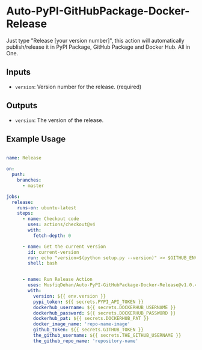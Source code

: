 # Auto-PyPI-GitHubPackage-Docker-Release

Just type "Release [your version number]", this action will automatically publish/release it in PyPI Package, GitHub Package and Docker Hub. All in One.

## Inputs

- `version`: Version number for the release. (required)

## Outputs

- `version`: The version of the release.

## Example Usage

```yaml

name: Release

on:
  push:
    branches:
      - master

jobs:
  release:
    runs-on: ubuntu-latest
    steps:
      - name: Checkout code
        uses: actions/checkout@v4
        with:
          fetch-depth: 0

      - name: Get the current version
        id: current-version
        run: echo "version=$(python setup.py --version)" >> $GITHUB_ENV
        shell: bash


      - name: Run Release Action
        uses: MusfiqDehan/Auto-PyPI-GitHubPackage-Docker-Release@v1.0.4
        with:
          version: ${{ env.version }}
          pypi_token: ${{ secrets.PYPI_API_TOKEN }}
          dockerhub_username: ${{ secrets.DOCKERHUB_USERNAME }}
          dockerhub_password: ${{ secrets.DOCKERHUB_PASSWORD }}
          dockerhub_pat: ${{ secrets.DOCKERHUB_PAT }}
          docker_image_name: 'repo-name-image'
          github_token: ${{ secrets.GITHUB_TOKEN }}
          the_github_username: ${{ secrets.THE_GITHUB_USERNAME }}
          the_github_repo_name: 'repository-name'


```

